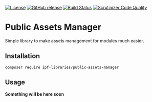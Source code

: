 [![License](https://img.shields.io/github/license/IPFLibraries/public-assets-manager.svg?maxAge=2592000)](License.txt)
[![GitHub release](https://img.shields.io/github/release/IPFLibraries/public-assets-manager.svg?maxAge=2592000)](https://github.com/IPFLibraries/public-assets-manager/releases) [![Build Status](https://travis-ci.org/IPFLibraries/public-assets-manager.svg?branch=master)](https://travis-ci.org/IPFLibraries/public-assets-manager) [![Scrutinizer Code Quality](https://scrutinizer-ci.com/g/IPFLibraries/public-assets-manager/badges/quality-score.png)](https://scrutinizer-ci.com/g/IPFLibraries/public-assets-manager/)

# Public Assets Manager

Simple library to make assets management for modules much easier.

## Installation

`composer require ipf-libraries/public-assets-manager`

## Usage

__Something will be here soon__